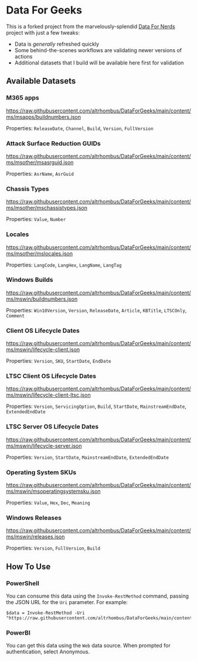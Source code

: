 # Data For Geeks
This is a forked project from the marvelously-splendid [Data For Nerds](https://datafornerds.io) project with just a few tweaks:
 - Data is *generally* refreshed quickly
 - Some behind-the-scenes workflows are validating newer versions of actions
 - Additional datasets that I build will be available here first for validation

## Available Datasets
### M365 apps
https://raw.githubusercontent.com/altrhombus/DataForGeeks/main/content/ms/msapps/buildnumbers.json

Properties: `ReleaseDate`, `Channel`, `Build`, `Version`, `FullVersion`

### Attack Surface Reduction GUIDs
https://raw.githubusercontent.com/altrhombus/DataForGeeks/main/content/ms/msother/msasrguid.json

Properties: `AsrName`, `AsrGuid`

### Chassis Types
https://raw.githubusercontent.com/altrhombus/DataForGeeks/main/content/ms/msother/mschassistypes.json

Properties: `Value`, `Number`

### Locales
https://raw.githubusercontent.com/altrhombus/DataForGeeks/main/content/ms/msother/mslocales.json

Properties: `LangCode`, `LangHex`, `LangName`, `LangTag`

### Windows Builds
https://raw.githubusercontent.com/altrhombus/DataForGeeks/main/content/ms/mswin/buildnumbers.json

Properties: `Win10Version`, `Version`, `ReleaseDate`, `Article`, `KBTitle`, `LTSCOnly`, `Comment`

### Client OS Lifecycle Dates
https://raw.githubusercontent.com/altrhombus/DataForGeeks/main/content/ms/mswin/lifecycle-client.json

Properties: `Version`, `SKU`, `StartDate`, `EndDate`

### LTSC Client OS Lifecycle Dates
https://raw.githubusercontent.com/altrhombus/DataForGeeks/main/content/ms/mswin/lifecycle-client-ltsc.json

Properties: `Version`, `ServicingOption`, `Build`, `StartDate`, `MainstreamEndDate`, `ExtendedEndDate`

### LTSC Server OS Lifecycle Dates
https://raw.githubusercontent.com/altrhombus/DataForGeeks/main/content/ms/mswin/lifecycle-server.json

Properties: `Version`, `StartDate`, `MainstreamEndDate`, `ExtendedEndDate`

### Operating System SKUs
https://raw.githubusercontent.com/altrhombus/DataForGeeks/main/content/ms/mswin/msoperatingsystemsku.json

Properties: `Value`, `Hex`, `Dec`, `Meaning`

### Windows Releases
https://raw.githubusercontent.com/altrhombus/DataForGeeks/main/content/ms/mswin/releases.json

Properties: `Version`, `FullVersion`, `Build`

## How To Use
### PowerShell
You can consume this data using the `Invoke-RestMethod` command, passing the JSON URL for the `Uri` parameter. For example:

```
$data = Invoke-RestMethod -Uri "https://raw.githubusercontent.com/altrhombus/DataForGeeks/main/content/ms/mswin/buildnumbers.json"
```

### PowerBI
You can get this data using the `Web` data source. When prompted for authentication, select Anonymous.